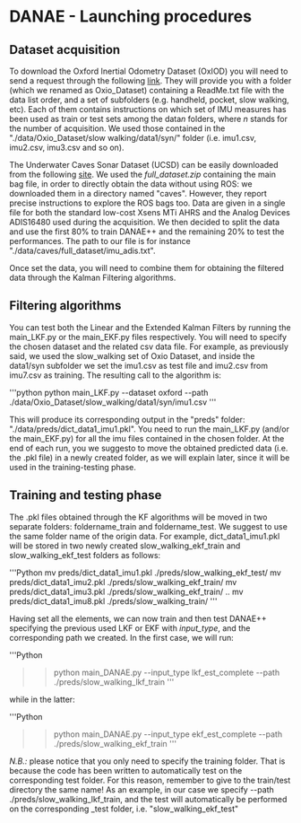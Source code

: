 # DANAE - Launching procedures

## Dataset acquisition
To download the Oxford Inertial Odometry Dataset (OxIOD) you will need to send a request through the following [link](https://forms.gle/wjE7u5AonoyyrgXJ7). They will provide you with a folder (which we renamed as Oxio_Dataset) containing a ReadMe.txt file with the data list order, and a set of subfolders (e.g. handheld, pocket, slow walking, etc). Each of them contains instructions on which set of IMU measures has been used as train or test sets among the data*n* folders, where *n* stands for the number of acquisition. We used those contained in the "./data/Oxio_Dataset/slow walking/data1/syn/" folder (i.e. imu1.csv, imu2.csv, imu3.csv and so on).

The Underwater Caves Sonar Dataset (UCSD) can be easily downloaded from the following [site](https://cirs.udg.edu/caves-dataset/). We used the *full_dataset.zip* containing the main bag file, in order to directly obtain the data without using ROS: we downloaded them in a directory named "caves". However, they report precise instructions to explore the ROS bags too.
Data are given in a single file for both the standard low-cost Xsens MTi AHRS and the Analog Devices ADIS16480 used during the acquisition. We then decided to split the data and use the first 80% to train DANAE++ and the remaining 20% to test the performances. The path to our file is for instance "./data/caves/full_dataset/imu_adis.txt".

Once set the data, you will need to combine them for obtaining the filtered data through the Kalman Filtering algorithms.

## Filtering algorithms
You can test both the Linear and the Extended Kalman Filters by running the main_LKF.py or the main_EKF.py files respectively. You will need to specify the chosen dataset and the related csv data file. For example, as previously said, we used the slow_walking set of Oxio Dataset, and inside the data1/syn subfolder we set the imu1.csv as test file and imu2.csv from imu7.csv as training. The resulting call to the algorithm is:

'''python
python main_LKF.py --dataset oxford --path ./data/Oxio_Dataset/slow_walking/data1/syn/imu1.csv
'''

This will produce its corresponding output in the "preds" folder: "./data/preds/dict_data1_imu1.pkl".
You need to run the main_LKF.py (and/or the main_EKF.py) for all the imu files contained in the chosen folder.
At the end of each run, you we suggesto to move the obtained predicted data (i.e. the .pkl file) in a newly created folder, as we will explain later, since it will be used in the training-testing phase.

## Training and testing phase
The .pkl files obtained through the KF algorithms will be moved in two separate folders: foldername_train and foldername_test. We suggest to use the same folder name of the origin data. For example, dict_data1_imu1.pkl will be stored in two newly created slow_walking_ekf_train and slow_walking_ekf_test folders as follows:

'''Python
mv preds/dict_data1_imu1.pkl ./preds/slow_walking_ekf_test/
mv preds/dict_data1_imu2.pkl ./preds/slow_walking_ekf_train/
mv preds/dict_data1_imu3.pkl ./preds/slow_walking_ekf_train/
..
mv preds/dict_data1_imu8.pkl ./preds/slow_walking_train/
'''

Having set all the elements, we can now train and then test DANAE++ specifying the previous used LKF or EKF with *input_type*, and the corresponding path we created. In the first case, we will run:

'''Python
>> python main_DANAE.py --input_type lkf_est_complete --path ./preds/slow_walking_lkf_train
'''

while in the latter:

'''Python
>> python main_DANAE.py --input_type ekf_est_complete --path ./preds/slow_walking_ekf_train
'''

*N.B.:* please notice that you only need to specify the training folder. That is because the code has been written to automatically test on the corresponding test folder. For this reason, remember to give to the train/test directory the same name! As an example, in our case we specify  --path ./preds/slow_walking_lkf_train, and the test will automatically be performed on the corresponding _test folder, i.e. "slow_walking_ekf_test"
